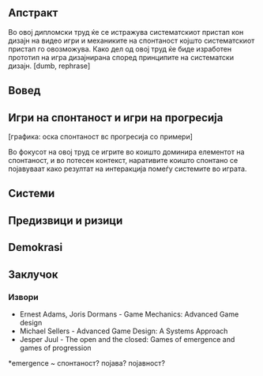 ## Апстракт

Во овој дипломски труд ќе се истражува систематскиот пристап кон дизајн на видео игри и механиките на спонтаност којшто систематскиот пристап го овозможува. Како дел од овој труд ќе биде изработен прототип на игра дизајнирана според принципите на систематски дизајн. [dumb, rephrase]

## Вовед

## Игри на спонтаност и игри на прогресија



[графика: оска спонтаност вс прогресија со примери]

Во фокусот на овој труд се игрите во коишто доминира елементот на спонтаност, и во потесен контекст, наративите коишто спонтано се појавуваат како резултат на интеракција помеѓу системите во играта.

## Системи

## Предизвици и ризици

## Demokrasi

## Заклучок


### Извори
- Ernest Adams, Joris Dormans - Game Mechanics: Advanced Gаme design
- Michael Sellers - Advanced Game Design: A Systems Approach
- Jesper Juul - The open and the closed: Games of emergence and games of progression

*emergence ~ спонтаност? појава? појавност?